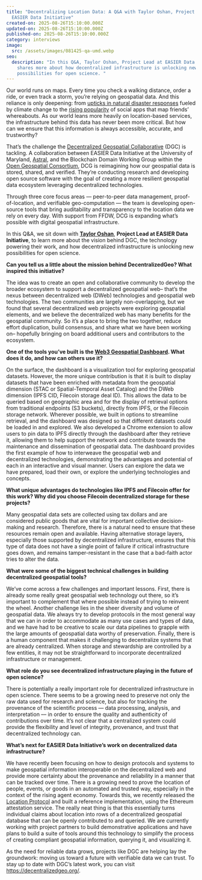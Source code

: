 ```yaml
---
title: "Decentralizing Location Data: A Q&A with Taylor Oshan, Project Lead at
  EASIER Data Initiative"
created-on: 2025-08-26T15:10:00.000Z
updated-on: 2025-08-26T15:10:00.000Z
published-on: 2025-08-26T15:10:00.000Z
category: interviews
image:
  src: /assets/images/081425-qa-umd.webp
seo:
  description: "In this Q&A, Taylor Oshan, Project Lead at EASIER Data Initiative,
    shares more about how decentralized infrastructure is unlocking new
    possibilities for open science. "
---
```

Our world runs on maps. Every time you check a walking distance, order a ride, or even track a storm, you’re relying on geospatial data. And this reliance is only deepening: from [upticks in natural disaster responses](https://www.worldwildlife.org/stories/is-climate-change-increasing-the-risk-of-disasters) fueled by climate change to the [rising popularity](https://www.fastcompany.com/91381492/instagram-launches-map-feature) of social apps that map friends’ whereabouts. As our world leans more heavily on location-based services, the infrastructure behind this data has never been more critical. But how can we ensure that this information is always accessible, accurate, and trustworthy? 

That’s the challenge the [Decentralized Geospatial Collaborative](https://decentralizedgeo.org/) (DGC) is tackling. A collaboration between EASIER Data Initiative at the University of Maryland, [Astral](https://www.astral.global/), and the Blockchain Domain Working Group within the [Open Geospatial Consortium](https://www.ogc.org/), DCG is reimagining how our geospatial data is stored, shared, and verified. They’re conducting research and developing open source software with the goal of creating a more resilient geospatial data ecosystem leveraging decentralized technologies. 

Through three core focus areas — peer-to-peer data management, proof-of-location, and verifiable geo-computation — the team is developing open-source tools that bring auditability and transparency to the location data we rely on every day. With support from FFDW, DCG is expanding what’s possible with digital geospatial infrastructure.

In this Q&A, we sit down with **[Taylor Oshan](https://x.com/TaylorOshan)**, **Project Lead at EASIER Data Initiative**, to learn more about the vision behind DGC, the technology powering their work, and how decentralized infrastructure is unlocking new possibilities for open science. 

**Can you tell us a little about the mission behind DecentralizedGeo? What inspired this initiative?**

The idea was to create an open and collaborative community to develop the broader ecosystem to support a decentralized geospatial web– that’s the nexus between decentralized web (DWeb) technologies and geospatial web technologies. The two communities are largely non-overlapping, but we found that several decentralized web projects were exploring geospatial elements, and we believe the decentralized web has many benefits for the geospatial community. So it’s a place to bring the two together, reduce effort duplication, build consensus, and share what we have been working on– hopefully bringing on board additional users and contributors to the ecosystem.

**One of the tools you’ve built is the [Web3 Geospatial Dashboard](https://github.com/DecentralizedGeo/web3-geo-dashboard?tab=readme-ov-file). What does it do, and how can others use it?**

On the surface, the dashboard is a visualization tool for exploring geospatial datasets. However, the more unique contribution is that it is built to display datasets that have been enriched with metadata from the geospatial dimension (STAC or Spatial-Temporal Asset Catalog) and the DWeb dimension (IPFS CID, Filecoin storage deal ID). This allows the data to be queried based on geographic area and for the display of retrieval options from traditional endpoints (S3 buckets), directly from IPFS, or the Filecoin storage network. Wherever possible, we built in options to streamline retrieval, and the dashboard was designed so that different datasets could be loaded in and explored. We also developed a Chrome extension to allow users to pin data to IPFS directly through the dashboard after they retrieve it, allowing them to help support the network and contribute towards the maintenance and dissemination of geospatial data. The dashboard provides the first example of how to interweave the geospatial web and decentralized technologies, demonstrating the advantages and potential of each in an interactive and visual manner. Users can explore the data we have prepared, load their own, or explore the underlying technologies and concepts.

**What unique advantages do technologies like IPFS and Filecoin offer for this work? Why did you choose Filecoin decentralized storage for these projects?**

Many geospatial data sets are collected using tax dollars and are considered public goods that are vital for important collective decision-making and research. Therefore, there is a natural need to ensure that these resources remain open and available. Having alternative storage layers, especially those supported by decentralized infrastructure, ensures that this type of data does not have a single point of failure if critical infrastructure goes down, and remains tamper-resistant in the case that a bad-faith actor tries to alter the data. 

**What were some of the biggest technical challenges in building decentralized geospatial tools?**

We’ve come across a few challenges and important lessons. First, there is already some really great geospatial web technology out there, so it’s important to complement that where possible instead of trying to reinvent the wheel. Another challenge lies in the sheer diversity and volume of geospatial data. We always try to develop protocols in the most general way that we can in order to accommodate as many use cases and types of data, and we have had to be creative to scale our data pipelines to grapple with the large amounts of geospatial data worthy of preservation. Finally, there is a human component that makes it challenging to decentralize systems that are already centralized. When storage and stewardship are controlled by a few entities, it may not be straightforward to incorporate decentralized infrastructure or management.

**What role do you see decentralized infrastructure playing in the future of open science?**

There is potentially a really important role for decentralized infrastructure in open science. There seems to be a growing need to preserve not only the raw data used for research and science, but also for tracking the provenance of the scientific process –– data processing, analysis, and interpretation –– in order to ensure the quality and authenticity of contributions over time. It’s not clear that a centralized system could provide the flexibility and level of integrity, provenance, and trust that decentralized technology can.

**What’s next for EASIER Data Initiative’s work on decentralized data infrastructure?**

We have recently been focusing on how to design protocols and systems to make geospatial information interoperable on the decentralized web and provide more certainty about the provenance and reliability in a manner that can be tracked over time. There is a growing need to prove the location of people, events, or goods in an automated and trusted way, especially in the context of the rising agent economy. Towards this, we recently released the [Location Protocol](https://easierdata.org/updates/2025/2025-05-19-location-protocol-spec) and built a reference implementation, using the Ethereum attestation service. The really neat thing is that this essentially turns individual claims about location into rows of a decentralized geospatial database that can be openly contributed to and queried. We are currently working with project partners to build demonstrative applications and have plans to build a suite of tools around this technology to simplify the process of creating compliant geospatial information, querying it, and visualizing it.

As the need for reliable data grows, projects like DGC are helping lay the groundwork: moving us toward a future with verifiable data we can trust. To stay up to date with DGC’s latest work, you can visit <https://decentralizedgeo.org/>.
